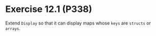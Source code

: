 # Exercise 12.1 (P338)

Extend `Display` so that it can display maps whose `keys` are `structs` or `arrays`.
